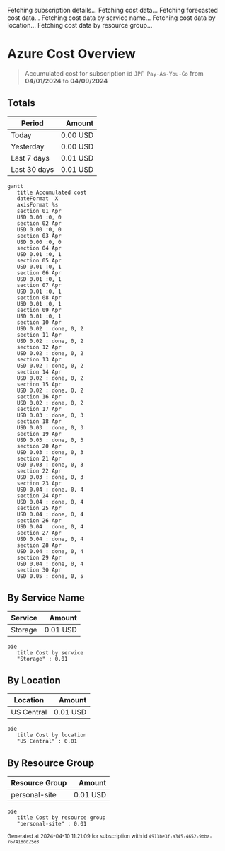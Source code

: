 Fetching subscription details...
Fetching cost data...
Fetching forecasted cost data...
Fetching cost data by service name...
Fetching cost data by location...
Fetching cost data by resource group...
# Azure Cost Overview

> Accumulated cost for subscription id `JPF Pay-As-You-Go` from **04/01/2024** to **04/09/2024**

## Totals

|Period|Amount|
|---|---:|
|Today|0.00 USD|
|Yesterday|0.00 USD|
|Last 7 days|0.01 USD|
|Last 30 days|0.01 USD|

```mermaid
gantt
   title Accumulated cost
   dateFormat  X
   axisFormat %s
   section 01 Apr
   USD 0.00 :0, 0
   section 02 Apr
   USD 0.00 :0, 0
   section 03 Apr
   USD 0.00 :0, 0
   section 04 Apr
   USD 0.01 :0, 1
   section 05 Apr
   USD 0.01 :0, 1
   section 06 Apr
   USD 0.01 :0, 1
   section 07 Apr
   USD 0.01 :0, 1
   section 08 Apr
   USD 0.01 :0, 1
   section 09 Apr
   USD 0.01 :0, 1
   section 10 Apr
   USD 0.02 : done, 0, 2
   section 11 Apr
   USD 0.02 : done, 0, 2
   section 12 Apr
   USD 0.02 : done, 0, 2
   section 13 Apr
   USD 0.02 : done, 0, 2
   section 14 Apr
   USD 0.02 : done, 0, 2
   section 15 Apr
   USD 0.02 : done, 0, 2
   section 16 Apr
   USD 0.02 : done, 0, 2
   section 17 Apr
   USD 0.03 : done, 0, 3
   section 18 Apr
   USD 0.03 : done, 0, 3
   section 19 Apr
   USD 0.03 : done, 0, 3
   section 20 Apr
   USD 0.03 : done, 0, 3
   section 21 Apr
   USD 0.03 : done, 0, 3
   section 22 Apr
   USD 0.03 : done, 0, 3
   section 23 Apr
   USD 0.04 : done, 0, 4
   section 24 Apr
   USD 0.04 : done, 0, 4
   section 25 Apr
   USD 0.04 : done, 0, 4
   section 26 Apr
   USD 0.04 : done, 0, 4
   section 27 Apr
   USD 0.04 : done, 0, 4
   section 28 Apr
   USD 0.04 : done, 0, 4
   section 29 Apr
   USD 0.04 : done, 0, 4
   section 30 Apr
   USD 0.05 : done, 0, 5
```

## By Service Name

|Service|Amount|
|---|---:|
|Storage|0.01 USD|

```mermaid
pie
   title Cost by service
   "Storage" : 0.01
```

## By Location

|Location|Amount|
|---|---:|
|US Central|0.01 USD|

```mermaid
pie
   title Cost by location
   "US Central" : 0.01
```

## By Resource Group

|Resource Group|Amount|
|---|---:|
|personal-site|0.01 USD|

```mermaid
pie
   title Cost by resource group
   "personal-site" : 0.01
```

<sup>Generated at 2024-04-10 11:21:09 for subscription with id `4913be3f-a345-4652-9bba-767418dd25e3`</sup>
